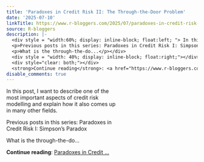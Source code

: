 ```yaml
---
title: 'Paradoxes in Credit Risk II: The Through-the-Door Problem'
date: '2025-07-10'
linkTitle: https://www.r-bloggers.com/2025/07/paradoxes-in-credit-risk-ii-the-through-the-door-problem/
source: R-bloggers
description: |-
  <div style = "width:60%; display: inline-block; float:left; "> In this post, I want to describe one of the most important aspects of credit risk modelling and explain how it also comes up in many other fields.</p>
  <p>Previous posts in this series: Paradoxes in Credit Risk I: Simpson’s Paradox</p>
  <p>What is the through-the-do...</p></div>
  <div style = "width: 40%; display: inline-block; float:right;"></div>
  <div style="clear: both;"></div>
  <strong>Continue reading</strong>: <a href="https://www.r-bloggers.com/2025/07/paradoxes-in-credit-risk-ii-the-through-the-door-problem/">Paradoxes in Credit ...
disable_comments: true
---
```

<div style = "width:60%; display: inline-block; float:left; "> In this post, I want to describe one of the most important aspects of credit risk modelling and explain how it also comes up in many other fields.</p>
<p>Previous posts in this series: Paradoxes in Credit Risk I: Simpson’s Paradox</p>
<p>What is the through-the-do...</p></div>
<div style = "width: 40%; display: inline-block; float:right;"></div>
<div style="clear: both;"></div>
<strong>Continue reading</strong>: <a href="https://www.r-bloggers.com/2025/07/paradoxes-in-credit-risk-ii-the-through-the-door-problem/">Paradoxes in Credit ...